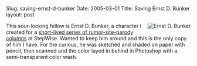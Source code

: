 Slug: saving-ernst-d-bunker
Date: 2005-03-01
Title: Saving Ernst D. Bunker
layout: post

<img alt="Ernst D. Bunker" class="at-xid-6a010534988cd3970b0120a55ce4d1970b" src="http://steveivy.typepad.com/.a/6a010534988cd3970b0120a55ce4d1970b-pi" style="float:right; padding-left: 7px; padding-bottom: 4px;" />
This sour-looking fellow is Ernst D. Bunker, a character I created for a <a href="http://www.stepwise.com/Articles/DBunker/Jan29-1998.html">short-lived series of rumor-site-parody columns</a> at StepWise. Wanted to keep him around and this is the only copy of him I have. For the curious, he was sketched and shaded on paper with pencil, then scanned and the color layed in behind in Photoshop with a semi-transparent color wash.
